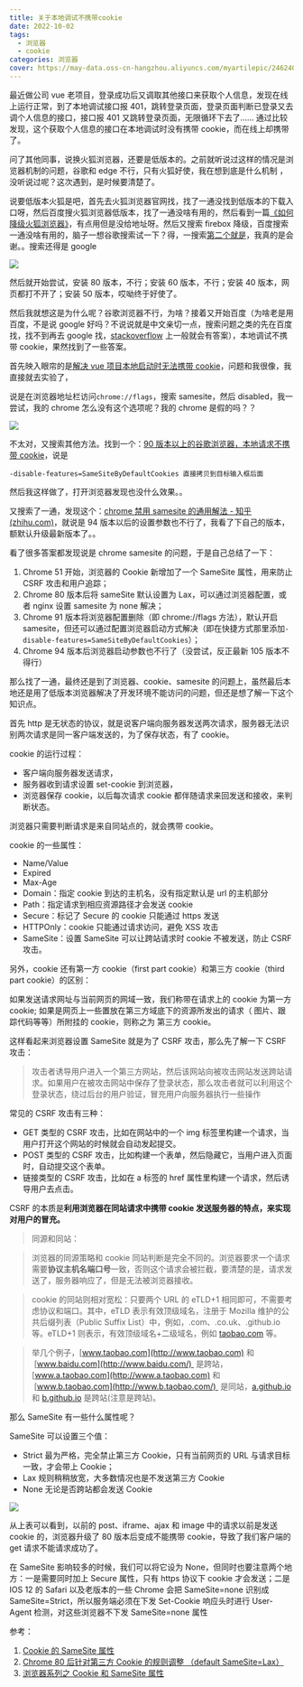 ```yaml
---
title: 关于本地调试不携带cookie
date: 2022-10-02
tags:
  - 浏览器
  - cookie
categories: 浏览器
cover: https://may-data.oss-cn-hangzhou.aliyuncs.com/myartilepic/2462401306aa800a3a5910d9c921956a.png
---
```


最近做公司 vue 老项目，登录成功后又调取其他接口来获取个人信息，发现在线上运行正常，到了本地调试接口报 401，跳转登录页面，登录页面判断已登录又去调个人信息的接口，接口报 401 又跳转登录页面，无限循环下去了…… 通过比较发现，这个获取个人信息的接口在本地调试时没有携带 cookie，而在线上却携带了。

问了其他同事，说换火狐浏览器，还要是低版本的。之前就听说过这样的情况是浏览器机制的问题，谷歌和 edge 不行，只有火狐好使，我在想到底是什么机制 ，没听说过呢？这次遇到，是时候要清楚了。

说要低版本火狐是吧，首先去火狐浏览器官网找，找了一通没找到低版本的下载入口呀，然后百度搜火狐浏览器低版本，找了一通没啥有用的，然后看到一篇[《如何降级火狐浏览器》](https://www.sohu.com/a/500463409_120099901)，有点用但是没给地址呀。然后又搜索 firebox 降级，百度搜索一通没啥有用的，脑子一想谷歌搜索试一下？得，一搜索[第二个就是](https://support.mozilla.org/zh-CN/kb/%E5%AE%89%E8%A3%85%20Firefox%20%E4%BB%A5%E5%89%8D%E7%9A%84%E7%89%88%E6%9C%AC)，我真的是会谢。。搜索还得是 google

![](https://may-data.oss-cn-hangzhou.aliyuncs.com/image/202210021350861.png)

然后就开始尝试，安装 80 版本，不行；安装 60 版本，不行；安装 40 版本，网页都打不开了；安装 50 版本，哎呦终于好使了。

然后我就想这是为什么呢？谷歌浏览器不行，为啥？接着又开始百度（为啥老是用百度，不是说 google 好吗？不说说就是中文亲切一点，搜索问题之类的先在百度找，找不到再去 google 找，[stackoverflow](https://stackoverflow.com/) 上一般就会有答案），本地调试不携带 cookie，果然找到了一些答案。

首先映入眼帘的是[解决 vue 项目本地启动时无法携带 cookie](https://blog.csdn.net/weixin_47160442/article/details/113699007)，问题和我很像，我直接就去实验了，

说是在浏览器地址栏访问`chrome://flags`，搜索 samesite，然后 disabled，我一尝试，我的 chrome 怎么没有这个选项呢？我的 chrome 是假的吗？？

![](https://may-data.oss-cn-hangzhou.aliyuncs.com/image/202210021351439.png)

不太对，又搜索其他方法。找到一个：[90 版本以上的谷歌浏览器，本地请求不携带 cookie](https://blog.csdn.net/TurtleOrange/article/details/118971762)，说是

`-disable-features=SameSiteByDefaultCookies 直接拷贝到目标输入框后面`

然后我这样做了，打开浏览器发现也没什么效果。。

又搜索了一通，发现这个：[chrome 禁用 samesite 的通用解法 - 知乎 (zhihu.com)](https://zhuanlan.zhihu.com/p/397317451)，就说是 94 版本以后的设置参数也不行了，我看了下自己的版本，额默认升级最新版本了。。

看了很多答案都发现说是 chrome samesite 的问题，于是自己总结了一下：

1.  Chrome 51 开始，浏览器的 Cookie 新增加了一个 SameSite 属性，用来防止 CSRF 攻击和用户追踪；
2.  Chrome 80 版本后将 sameSite 默认设置为 Lax，可以通过浏览器配置，或者 nginx 设置 samesite 为 none 解决；
3.  Chrome 91 版本将浏览器配置删除（即 chrome://flags 方法），默认开启 samesite，但还可以通过配置浏览器启动方式解决（即在快捷方式那里添加`-disable-features=SameSiteByDefaultCookies`）；
4.  Chrome 94 版本后浏览器启动参数也不行了（没尝试，反正最新 105 版本不得行）

那么找了一通，最终还是到了浏览器、cookie、samesite 的问题上，虽然最后本地还是用了低版本浏览器解决了开发环境不能访问的问题，但还是想了解一下这个知识点。

首先 http 是无状态的协议，就是说客户端向服务器发送两次请求，服务器无法识别两次请求是同一客户端发送的，为了保存状态，有了 cookie。

cookie 的运行过程：

- 客户端向服务器发送请求，
- 服务器收到请求设置 set-cookie 到浏览器，
- 浏览器保存 cookie，以后每次请求 cookie 都伴随请求来回发送和接收，来判断状态。

浏览器只需要判断请求是来自同站点的，就会携带 cookie。

cookie 的一些属性：

- Name/Value
- Expired
- Max-Age
- Domain：指定 cookie 到达的主机名，没有指定默认是 url 的主机部分
- Path：指定请求到相应资源路径才会发送 cookie
- Secure：标记了 Secure 的 cookie 只能通过 https 发送
- HTTPOnly：cookie 只能通过请求访问，避免 XSS 攻击
- SameSite：设置 SameSite 可以让跨站请求时 cookie 不被发送，防止 CSRF 攻击。

另外，cookie 还有第一方 cookie（first part cookie）和第三方 cookie（third part cookie）的区别：

如果发送请求网址与当前网页的网域一致，我们称带在请求上的 cookie 为第一方 cookie; 如果是网页上一些置放在第三方域底下的资源所发出的请求（ 图片、跟踪代码等等）所附挂的 cookie，则称之为 第三方 cookie。

这样看起来浏览器设置 SameSite 就是为了 CSRF 攻击，那么先了解一下 CSRF 攻击：

> 攻击者诱导用户进入一个第三方网站，然后该网站向被攻击网站发送跨站请求。如果用户在被攻击网站中保存了登录状态，那么攻击者就可以利用这个登录状态，绕过后台的用户验证，冒充用户向服务器执行一些操作

常见的 CSRF 攻击有三种：

- GET 类型的 CSRF 攻击，比如在网站中的一个 img 标签里构建一个请求，当用户打开这个网站的时候就会自动发起提交。
- POST 类型的 CSRF 攻击，比如构建一个表单，然后隐藏它，当用户进入页面时，自动提交这个表单。
- 链接类型的 CSRF 攻击，比如在 a 标签的 href 属性里构建一个请求，然后诱导用户去点击。

CSRF 的本质是**利用浏览器在同站请求中携带 cookie 发送服务器的特点，来实现对用户的冒充。**

> 同源和同站：

> 浏览器的同源策略和 cookie 同站判断是完全不同的。浏览器要求一个请求需要**协议主机名端口号**一致，否则这个请求会被拦截，要清楚的是，请求发送了，服务器响应了，但是无法被浏览器接收。

> cookie 的同站则相对宽松：只要两个 URL 的 eTLD+1 相同即可，不需要考虑协议和端口。其中，eTLD 表示有效顶级域名，注册于 Mozilla 维护的公共后缀列表（Public Suffix List）中，例如，.com、.co.uk、.github.io 等。eTLD+1 则表示，有效顶级域名+二级域名，例如 [taobao.com](http://taobao.com) 等。

> 举几个例子，[www.taobao.com](http://www.taobao.com) 和  [www.baidu.com](http://www.baidu.com/)  是跨站，[www.a.taobao.com](http://www.a.taobao.com) 和  [www.b.taobao.com](http://www.b.taobao.com/)  是同站，[a.github.io](http://a.github.io) 和 [b.github.io](http://b.github.io) 是跨站(注意是跨站)。

那么 SameSite 有一些什么属性呢？

SameSite 可以设置三个值：

- Strict 最为严格，完全禁止第三方 Cookie，只有当前网页的 URL 与请求目标一致，才会带上 Cookie；
- Lax 规则稍稍放宽，大多数情况也是不发送第三方 Cookie
- None 无论是否跨站都会发送 Cookie

![](https://may-data.oss-cn-hangzhou.aliyuncs.com/image/202210021432400.png)

从上表可以看到，以前的 post、iframe、ajax 和 image 中的请求以前是发送 cookie 的，浏览器升级了 80 版本后变成不能携带 cookie，导致了我们客户端的 get 请求不能请求成功了。

在 SameSite 影响较多的时候，我们可以将它设为 None，但同时也要注意两个地方：一是需要同时加上 Secure 属性，只有 https 协议下 cookie 才会发送；二是 IOS 12 的 Safari 以及老版本的一些 Chrome 会把 SameSite=none 识别成 SameSite=Strict，所以服务端必须在下发 Set-Cookie 响应头时进行 User-Agent 检测，对这些浏览器不下发 SameSite=none 属性

参考：

1.  [Cookie 的 SameSite 属性](http://www.ruanyifeng.com/blog/2019/09/cookie-samesite.html)
2.  [Chrome 80 后针对第三方 Cookie 的规则调整 （default SameSite=Lax）](https://ianhung0529.medium.com/chrome-80-%E5%BE%8C%E9%87%9D%E5%B0%8D%E7%AC%AC%E4%B8%89%E6%96%B9-cookie-%E7%9A%84%E8%A6%8F%E5%89%87%E8%AA%BF%E6%95%B4-default-samesite-lax-aaba0bc785a3)
3.  [浏览器系列之 Cookie 和 SameSite 属性](https://github.com/mqyqingfeng/Blog/issues/157)
